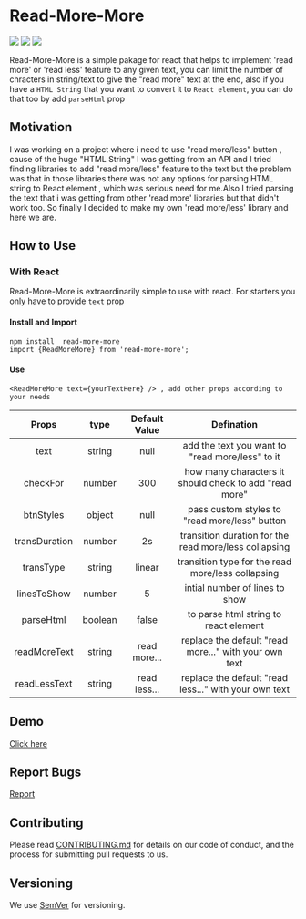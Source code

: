 # Read-More-More

<p>
<img src="https://img.shields.io/npm/v/read-more-more"/>
<img src="https://img.shields.io/badge/license-AGPL--3.0-green"/>
<img src="https://img.shields.io/bundlephobia/min/read-more-more"/>
</p>

Read-More-More is a simple pakage for react that helps to implement 'read more' or 'read less' feature to any given text, you can limit the number of chracters in string/text to give the "read more" text at the end, also if you have a `HTML String` that you want to convert it to `React element`, you can do that too by add `parseHtml` prop

## Motivation

I was working on a project where i need to use "read more/less" button , cause of the huge "HTML String" I was getting from an API and I tried finding libraries to add "read more/less" feature to the text but the problem was that in those libraries there was not any options for parsing HTML string to React element , which was serious need for me.Also I tried parsing the text that i was getting from other 'read more' libraries but that didn't work too. So finally I decided to make my own 'read more/less' library and here we are.

## How to Use

### With React

Read-More-More is extraordinarily simple to use with react. For starters you only have to provide `text` prop

#### Install and Import

```
npm install  read-more-more
import {ReadMoreMore} from 'read-more-more';
```

#### Use

```
<ReadMoreMore text={yourTextHere} /> , add other props according to your needs
```

|     Props     |  type   | Default Value |                       Defination                       |
| :-----------: | :-----: | :-----------: | :----------------------------------------------------: |
|     text      | string  |     null      |    add the text you want to "read more/less" to it     |
|   checkFor    | number  |      300      | how many characters it should check to add "read more" |
|   btnStyles   | object  |     null      |     pass custom styles to "read more/less" button      |
| transDuration | number  |      2s       | transition duration for the read more/less collapsing  |
|   transType   | string  |    linear     |   transition type for the read more/less collapsing    |
|  linesToShow  | number  |       5       |             intial number of lines to show             |
|   parseHtml   | boolean |     false     |         to parse html string to react element          |
| readMoreText  | string  | read more...  | replace the default "read more..." with your own text  |
| readLessText  | string  | read less...  | replace the default "read less..." with your own text  |

## Demo

[Click here](https://codesandbox.io/s/xenodochial-zhukovsky-hkdr4?file=/src/App.js)

## Report Bugs

[Report](https://github.com/the-wrong-guy/read-more-more/issues)

## Contributing

Please read [CONTRIBUTING.md](https://github.com/the-wrong-guy/read-more-more/blob/master/CONTRIBUTING.md) for details on our code of conduct, and the process for submitting pull requests to us.

## Versioning

We use [SemVer](http://semver.org/) for versioning.
